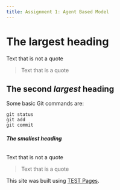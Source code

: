 ```yaml
---
title: Assignment 1: Agent Based Model
---
```


# The **largest** heading
Text that is not a quote

> Text that is a quote
## The second *largest* heading
Some basic Git commands are:
```
git status
git add
git commit
```
###### **The _smallest_ heading**

Text that is not a quote

> Text that is a quote

This site was built using [TEST Pages](https://pages.github.com/).
